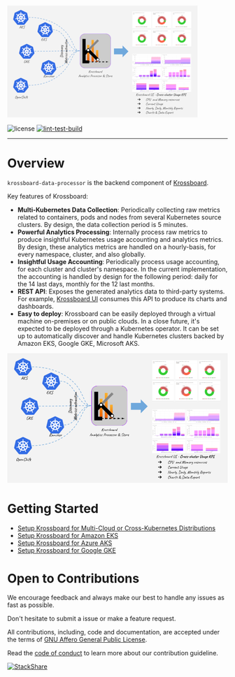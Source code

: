 ![](krossboard-architecture-thumbnail.png)

![license](https://img.shields.io/github/license/2-alchemists/krossboard-data-processor.svg?label=License&style=for-the-badge)
[![lint-test-build](<https://img.shields.io/github/workflow/status/2-alchemists/krossboard-data-processor/lint-test-build?label=lint-test-build&logo=GitHub&style=for-the-badge>)](https://github.com/2-alchemists/krossboard-data-processor/actions/workflows/build.yml)

<!--- 
![Build AWS images](https://github.com/2-alchemists/krossboard-data-processor/workflows/build-aws-images/badge.svg)
![Build GCP images](https://github.com/2-alchemists/krossboard-data-processor/workflows/build-gcp-images/badge.svg)
![Build Azure images](https://github.com/2-alchemists/krossboard-data-processor/workflows/build-azure-images/badge.svg)
--> 


---

# Overview
`krossboard-data-processor` is the backend component of [Krossboard](https://github.com/2-alchemists/krossboard).

Key features of Krossboard:

 * **Multi-Kubernetes Data Collection**: Periodically collecting raw metrics related to containers, pods and nodes from several Kubernetes source clusters. By design, the data collection period is 5 minutes.
 * **Powerful Analytics Processing**: Internally process raw metrics to produce insightful Kubernetes usage accounting and analytics metrics. By design, these analytics metrics are handled on a hourly-basis, for every namespace, cluster, and also globally.
 * **Insightful Usage Accounting**: Periodically process usage accounting, for each cluster and cluster's namespace. In the current implementation, the accounting is handled by design for the following period:  daily for the 14 last days, monthly for the 12 last months.
 * **REST API**: Exposes the generated analytics data to third-party systems. For example, [Krossboard UI](https://github.com/2-alchemists/krossboard-ui) consumes this API to produce its charts and dashboards. 
 * **Easy to deploy**: Krossboard can be easily deployed through a virtual machine on-premises or on public clouds. In a close future, it's expected to be deployed through a Kubernetes operator. It can be set up to automatically discover and handle Kubernetes clusters backed by Amazon EKS, Google GKE, Microsoft AKS.  

![](krossboard-architecture-overview.png)


# Getting Started

* [Setup Krossboard for Multi-Cloud or Cross-Kubernetes Distributions](https://krossboard.app/docs/60_deploy-for-cross-cloud-and-on-premises-kubernetes/)
* [Setup Krossboard for Amazon EKS](https://krossboard.app/docs/50_deploy-for-amazon-eks/)
* [Setup Krossboard for Azure AKS](https://krossboard.app/docs/30_deploy-for-azure-aks/)
* [Setup Krossboard for Google GKE](https://krossboard.app/docs/20_deploy-for-google-gke/)

# Open to Contributions
We encourage feedback and always make our best to handle any issues as fast as possible. 

Don't hesitate to submit a issue or make a feature request.

All contributions, including, code and documentation, are accepted under the terms of [GNU Affero General Public License](LICENSE.md).

Read the [code of conduct](CODE-OF-CONDUCT.md) to learn more about our contribution guideline. 

[![StackShare](http://img.shields.io/badge/tech-stack-0690fa.svg?style=flat)](https://stackshare.io/2alchemists/krossboard)
